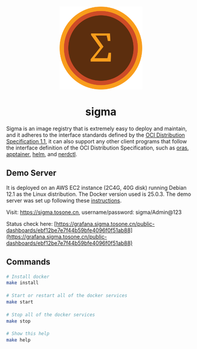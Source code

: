 <p align="center">
  <a href="https://github.com/go-sigma/sigma">
    <img alt="sigma" src="https://raw.githubusercontent.com/go-sigma/sigma/main/assets/sigma.svg" width="220"/>
  </a>
</p>
<h1 align="center">sigma</h1>

Sigma is an image registry that is extremely easy to deploy and maintain, and it adheres to the interface standards defined by the [OCI Distribution Specification 1.1](https://github.com/opencontainers/distribution-spec/tree/v1.1.0), it can also support any other client programs that follow the interface definition of the OCI Distribution Specification, such as [oras](https://github.com/oras-project/oras), [apptainer](https://github.com/apptainer/apptainer), [helm](https://github.com/helm/helm), and [nerdctl](https://github.com/containerd/nerdctl).

## Demo Server

It is deployed on an AWS EC2 instance (2C4G, 40G disk) running Debian 12.1 as the Linux distribution. The Docker version used is 25.0.3. The demo server was set up following these [instructions](https://github.com/go-sigma/demo-server).

Visit: <https://sigma.tosone.cn>, username/password: sigma/Admin@123

Status check here: [https://grafana.sigma.tosone.cn/public-dashboards/ebf12be7e7f44b59bfe4096f0f51ab88](https://grafana.sigma.tosone.cn/public-dashboards/ebf12be7e7f44b59bfe4096f0f51ab88)

## Commands

``` bash
# Install docker
make install

# Start or restart all of the docker services
make start

# Stop all of the docker services
make stop

# Show this help
make help
```
